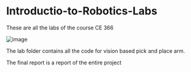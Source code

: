 # Introductio-to-Robotics-Labs
These are all the labs of the course CE 366

![image](https://github.com/MMustafa01/Introductio-to-Robotics-Labs/assets/76496754/fe6ab971-2f15-44b5-b56e-95b14ce1b523)

The lab folder contains all the code for vision based pick and place arm.

The final report is a report of the entire project 
